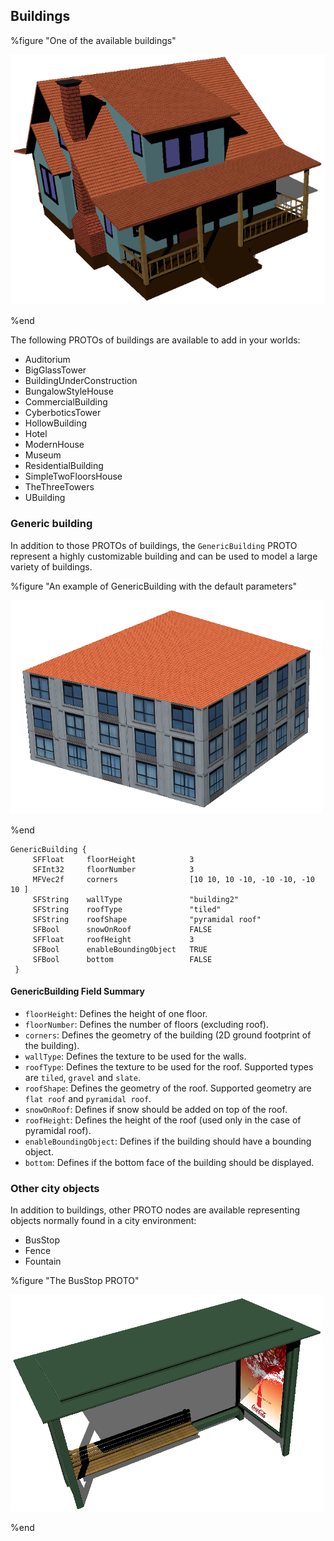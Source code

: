 ## Buildings

%figure "One of the available buildings"

![bungalow_style_house.png](images/bungalow_style_house.png)

%end

The following PROTOs of buildings are available to add in your worlds:

- Auditorium
- BigGlassTower
- BuildingUnderConstruction
- BungalowStyleHouse
- CommercialBuilding
- CyberboticsTower
- HollowBuilding
- Hotel
- ModernHouse
- Museum
- ResidentialBuilding
- SimpleTwoFloorsHouse
- TheThreeTowers
- UBuilding

### Generic building

In addition to those PROTOs of buildings, the `GenericBuilding` PROTO represent
a highly customizable building and can be used to model a large variety of
buildings.

%figure "An example of GenericBuilding with the default parameters"

![building.png](images/building.png)

%end

```
GenericBuilding {
     SFFloat     floorHeight            3
     SFInt32     floorNumber            3
     MFVec2f     corners                [10 10, 10 -10, -10 -10, -10 10 ]
     SFString    wallType               "building2"
     SFString    roofType               "tiled"
     SFString    roofShape              "pyramidal roof"
     SFBool      snowOnRoof             FALSE
     SFFloat     roofHeight             3
     SFBool      enableBoundingObject   TRUE
     SFBool      bottom                 FALSE
 }
```

#### GenericBuilding Field Summary

- `floorHeight`: Defines the height of one floor.
- `floorNumber`: Defines the number of floors (excluding roof).
- `corners`: Defines the geometry of the building (2D ground footprint of the
building).
- `wallType`: Defines the texture to be used for the walls.
- `roofType`: Defines the texture to be used for the roof. Supported types are
`tiled`, `gravel` and `slate`.
- `roofShape`: Defines the geometry of the roof. Supported geometry are `flat
roof` and `pyramidal roof`.
- `snowOnRoof`: Defines if snow should be added on top of the roof.
- `roofHeight`: Defines the height of the roof (used only in the case of pyramidal
roof).
- `enableBoundingObject`: Defines if the building should have a bounding object.
- `bottom`: Defines if the bottom face of the building should be displayed.

### Other city objects

In addition to buildings, other PROTO nodes are available representing objects
normally found in a city environment:

- BusStop
- Fence
- Fountain

%figure "The BusStop PROTO"

![bus_stop.png](images/bus_stop.png)

%end
